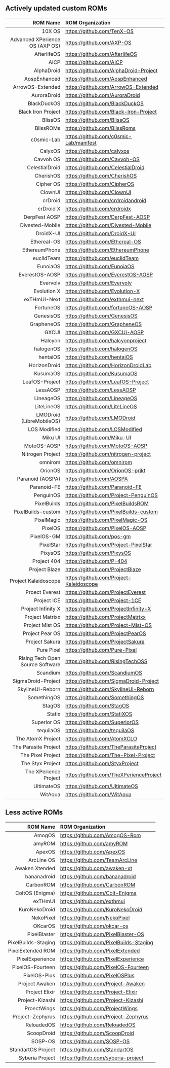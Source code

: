 ## Actively updated custom ROMs
ROM Name | ROM Organization
-------:|:-------------------------
10X OS  | https://github.com/TenX-OS
Advanced XPerience OS (AXP OS)  | https://github.com/AXP-OS
AfterlifeOS  | https://github.com/AfterlifeOS
AICP  | https://github.com/AICP
AlphaDroid  | https://github.com/AlphaDroid-Project
AospEnhanced  | https://github.com/AospEnhanced
ArrowOS-Extended  | https://github.com/ArrowOS-Extended
AuroraDroid  | https://github.com/AuroraDroid
BlackDuckOS | https://github.com/BlackDuckOS
Black Iron Project  | https://github.com/Black-Iron-Project
BlissOS  | https://github.com/BlissOS
BlissROMs  | https://github.com/BlissRoms
c0smic-Lab | https://github.com/c0smic-Lab/manifest
CalyxOS  | https://github.com/calyxos
Cavvoh OS | https://github.com/Cavvoh-OS
CelestialDroid  | https://github.com/CelestialDroid
CherishOS  | https://github.com/CherishOS
Cipher OS  | https://github.com/CipherOS
ClownUI  | https://github.com/ClownUI
crDroid  | https://github.com/crdroidandroid
crDroid X  | https://github.com/crdroidx
DerpFest AOSP  | https://github.com/DerpFest-AOSP
Divested-Mobile  | https://github.com/Divested-Mobile
DroidX-UI  | https://github.com/DroidX-UI
Ethereal-OS  | https://github.com/Ethereal-OS
EthereumPhone  | https://github.com/EthereumPhone
euclidTeam  | https://github.com/euclidTeam
EunoiaOS  | https://github.com/EunoiaOS
EverestOS-AOSP | https://github.com/EverestOS-AOSP
Evervolv  | https://github.com/Evervolv
Evolution X  | https://github.com/Evolution-X
exTHmUI-Next  | https://github.com/exthmui-next
FortuneOS  | https://github.com/fortuneOS-AOSP
GenesisOS  | https://github.com/GenesisOS
GrapheneOS  | https://github.com/GrapheneOS
GXCUI  | https://github.com/GXCUI-AOSP
Halcyon  | https://github.com/halcyonproject
halogenOS  | https://github.com/halogenOS
hentaiOS  | https://github.com/hentaiOS
HorizonDroid  | https://github.com/HorizonDroidLab
KusumaOS  | https://github.com/KusumaOS
LeafOS-Project  | https://github.com/LeafOS-Project
LessAOSP  | https://github.com/LessAOSP
LineageOS  | https://github.com/LineageOS
LiteLineOS | https://github.com/LiteLineOS
LMODroid (LibreMobileOS)  | https://github.com/LMODroid
LOS Modified  | https://github.com/LOSModified
Miku UI  | https://github.com/Miku-UI
MotoOS-AOSP | https://github.com/MotoOS-AOSP
Nitrogen Project  | https://github.com/nitrogen-project
omnirom  | https://github.com/omnirom
OrionOS  | https://github.com/OrionOS-prjkt
Paranoid (AOSPA)  | https://github.com/AOSPA
Paranoid-FE | https://github.com/Paranoid-FE
PenguinOS  | https://github.com/Project-PenguinOS
PixelBuilds  | https://github.com/PixelBuildsROM
PixelBuilds-custom | https://github.com/PixelBuilds-custom
PixelMagic  | https://github.com/PixelMagic-OS
PixelOS  | https://github.com/PixelOS-AOSP
PixelOS-GM  | https://github.com/pos-gm
PixelStar  | https://github.com/Project-PixelStar
PixysOS  | https://github.com/PixysOS
Project 404  | https://github.com/P-404
Project Blaze  | https://github.com/ProjectBlaze
Project Kaleidoscope | https://github.com/Project-Kaleidoscope
Proect Everest  | https://github.com/ProjectEverest
Project ICE  | https://github.com/Project-1CE
Project Infinity X  | https://github.com/ProjectInfinity-X
Project Matrixx  | https://github.com/ProjectMatrixx
Project Mist OS  | https://github.com/Project-Mist-OS
Project Pear OS  | https://github.com/ProjectPearOS
Project Sakura  | https://github.com/ProjectSakura
Pure Pixel | https://github.com/Pure-Pixel
Rising Tech Open Source Software  | https://github.com/RisingTechOSS
Scandium  | https://github.com/ScandiumOS
SigmaDroid-Project  | https://github.com/SigmaDroid-Project
SkylineUI-Reborn  | https://github.com/SkylineUI-Reborn
SomethingOS  | https://github.com/SomethingOS
StagOS  | https://github.com/StagOS
Statix  | https://github.com/StatiXOS
Superior OS  | https://github.com/SuperiorOS
tequilaOS  | https://github.com/tequilaOS
The AtomX Project | https://github.com/AtomXCLO
The Parasite Project  | https://github.com/TheParasiteProject
The Pixel Project  |https://github.com/The-Pixel-Project
The Styx Project  | https://github.com/StyxProject
The XPerience Project  | https://github.com/TheXPerienceProject
UltimateOS  | https://github.com/UltimateOS
WitAqua | https://github.com/WitAqua

## Less active ROMs
ROM Name | ROM Organization
-------:|:-------------------------
AmogOS  | https://github.com/AmogOS-Rom
amyROM  | https://github.com/amyROM
ApexOS  | https://github.com/ApexOS
ArcLine OS  | https://github.com/TeamArcLine
Awaken Xtended  | https://github.com/awaken-xt
bananadroid  | https://github.com/bananadroid
CarbonROM  | https://github.com/CarbonROM
ColtOS (Enigma)  | https://github.com/Colt-Enigma
exTHmUI  | https://github.com/exthmui
KuroNekoDroid  | https://github.com/KuroNekoDroid
NekoPixel  | https://github.com/NekoPixel
OKcarOS  | https://github.com/okcar-os
PixelBlaster  | https://github.com/PixelBlaster-OS
PixelBuilds-Staging  | https://github.com/PixelBuilds-Staging
PixelExtended ROM  | https://github.com/PixelExtended
PixelExperience  | https://github.com/PixelExperience
PixelOS-Fourteen  | https://github.com/PixelOS-Fourteen
PixelOS-Plus  | https://github.com/PixelOSPlus
Project Awaken  | https://github.com/Project-Awaken
Project Elixir  | https://github.com/Project-Elixir
Project-Kizashi  | https://github.com/Project-Kizashi
ProectWings  | https://github.com/ProjectWings
Project-Zephyrus  | https://github.com/Project-Zephyrus
ReloadedOS  | https://github.com/ReloadedOS
ScoopDroid  | https://github.com/ScoopDroid
SOSP-OS  | https://github.com/SOSP-OS
StandartOS Project  | https://github.com/StandartOS
Syberia Project  | https://github.com/syberia-project
